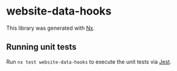 # website-data-hooks

This library was generated with [Nx](https://nx.dev).

## Running unit tests

Run `nx test website-data-hooks` to execute the unit tests via [Jest](https://jestjs.io).
